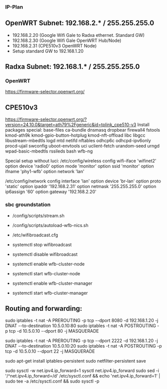 ### IP-Plan

## OpenWRT Subnet: 192.168.2.* / 255.255.255.0
- 192.168.2.20 (Google Wifi Gale to Radxa ethernet. Standard GW)
- 192.168.2.30 (Google Wifi Gale OpenWRT Hub/Node)
- 192.168.2.31 (CPE510v3 OpenWRT Node)
- Setup standard GW to 192.168.1.20

## Radxa Subnet: 192.168.1.* / 255.255.255.0




### OpenWRT
https://firmware-selector.openwrt.org/

## CPE510v3
https://firmware-selector.openwrt.org/?version=24.10.0&target=ath79%2Fgeneric&id=tplink_cpe510-v3
Install packages special:
base-files ca-bundle dnsmasq dropbear firewall4 fstools kmod-ath9k kmod-gpio-button-hotplug kmod-nft-offload libc libgcc libustream-mbedtls logd mtd netifd nftables odhcp6c odhcpd-ipv6only procd-ujail swconfig uboot-envtools uci uclient-fetch urandom-seed urngd wpad-basic-mbedtls rssileds bash wfb-ng

Special setup without luci:
/etc/config/wireless
config wifi-iface 'wifinet2'
        option device 'radio0'
        option mode 'monitor'
        option ssid 'monitor'
        option ifname 'phy1-wfb'
        option network 'lan'
 
/etc/config/network
config interface 'lan'
        option device 'br-lan'
        option proto 'static'
        option ipaddr '192.168.2.31'
        option netmask '255.255.255.0'
        option ip6assign '60'
        option gateway '192.168.2.20'


### sbc groundstation
- /config/scripts/stream.sh
- /config/scripts/autoload-wfb-nics.sh
- /etc/wifibroadcast.cfg

- systemctl stop wifibroadcast
- systemctl disable wifibroadcast
- systemctl enable wfb-cluster-node
- systemctl start wfb-cluster-node
- systemctl enable wfb-cluster-manager
- systemctl start wfb-cluster-manager

## Routing and forwarding:
sudo iptables -t nat -A PREROUTING -p tcp --dport 8080 -d 192.168.1.20 -j DNAT --to-destination 10.5.0.10:80
sudo iptables -t nat -A POSTROUTING -p tcp -d 10.5.0.10 --dport 80 -j MASQUERADE

sudo iptables -t nat -A PREROUTING -p tcp --dport 2222 -d 192.168.1.20 -j DNAT --to-destination 10.5.0.10:20
sudo iptables -t nat -A POSTROUTING -p tcp -d 10.5.0.10 --dport 22 -j MASQUERADE

sudo apt-get install iptables-persistent
sudo netfilter-persistent save

sudo sysctl -w net.ipv4.ip_forward=1
sysctl net.ipv4.ip_forward
sudo sed -i '/^net.ipv4.ip_forward=/d' /etc/sysctl.conf && echo 'net.ipv4.ip_forward=1' | sudo tee -a /etc/sysctl.conf && sudo sysctl -p
